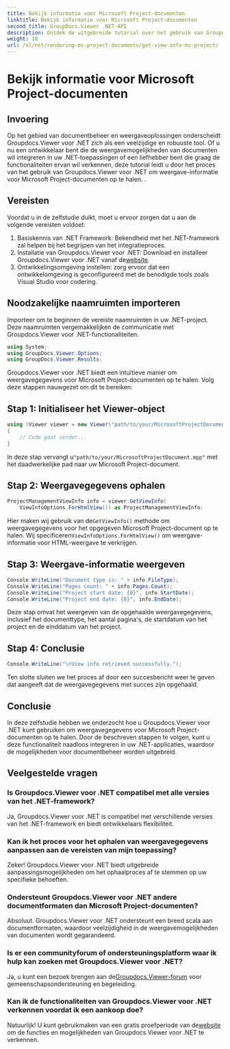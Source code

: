 ```yaml
---
title: Bekijk informatie voor Microsoft Project-documenten
linktitle: Bekijk informatie voor Microsoft Project-documenten
second_title: GroupDocs.Viewer .NET-API
description: Ontdek de uitgebreide tutorial over het gebruik van Groupdocs.Viewer voor .NET om moeiteloos weergavegegevens voor Microsoft Project-documenten op te halen.
weight: 10
url: /nl/net/rendering-ms-project-documents/get-view-info-ms-project/
---
```


# Bekijk informatie voor Microsoft Project-documenten

## Invoering
Op het gebied van documentbeheer en weergaveoplossingen onderscheidt Groupdocs.Viewer voor .NET zich als een veelzijdige en robuuste tool. Of u nu een ontwikkelaar bent die de weergavemogelijkheden van documenten wil integreren in uw .NET-toepassingen of een liefhebber bent die graag de functionaliteiten ervan wil verkennen, deze tutorial leidt u door het proces van het gebruik van Groupdocs.Viewer voor .NET om weergave-informatie voor Microsoft Project-documenten op te halen. .
## Vereisten
Voordat u in de zelfstudie duikt, moet u ervoor zorgen dat u aan de volgende vereisten voldoet:
1. Basiskennis van .NET Framework: Bekendheid met het .NET-framework zal helpen bij het begrijpen van het integratieproces.
2.  Installatie van Groupdocs.Viewer voor .NET: Download en installeer Groupdocs.Viewer voor .NET vanaf de[website](https://releases.groupdocs.com/viewer/net/).
3. Ontwikkelingsomgeving instellen: zorg ervoor dat een ontwikkelomgeving is geconfigureerd met de benodigde tools zoals Visual Studio voor codering.

## Noodzakelijke naamruimten importeren
Importeer om te beginnen de vereiste naamruimten in uw .NET-project. Deze naamruimten vergemakkelijken de communicatie met Groupdocs.Viewer voor .NET-functionaliteiten.

```csharp
using System;
using GroupDocs.Viewer.Options;
using GroupDocs.Viewer.Results;
```

Groupdocs.Viewer voor .NET biedt een intuïtieve manier om weergavegegevens voor Microsoft Project-documenten op te halen. Volg deze stappen nauwgezet om dit te bereiken:
## Stap 1: Initialiseer het Viewer-object
```csharp
using (Viewer viewer = new Viewer("path/to/your/MicrosoftProjectDocument.mpp"))
{
    // Code gaat verder...
}
```
 In deze stap vervangt u`"path/to/your/MicrosoftProjectDocument.mpp"` met het daadwerkelijke pad naar uw Microsoft Project-document.
## Stap 2: Weergavegegevens ophalen
```csharp
ProjectManagementViewInfo info = viewer.GetViewInfo(
    ViewInfoOptions.ForHtmlView()) as ProjectManagementViewInfo;
```
 Hier maken wij gebruik van de`GetViewInfo()` methode om weergavegegevens voor het opgegeven Microsoft Project-document op te halen. Wij specificeren`ViewInfoOptions.ForHtmlView()` om weergave-informatie voor HTML-weergave te verkrijgen.
## Stap 3: Weergave-informatie weergeven
```csharp
Console.WriteLine("Document type is: " + info.FileType);
Console.WriteLine("Pages count: " + info.Pages.Count);
Console.WriteLine("Project start date: {0}", info.StartDate);
Console.WriteLine("Project end date: {0}", info.EndDate);
```
Deze stap omvat het weergeven van de opgehaalde weergavegegevens, inclusief het documenttype, het aantal pagina's, de startdatum van het project en de einddatum van het project.
## Stap 4: Conclusie
```csharp
Console.WriteLine("\nView info retrieved successfully.");
```
Ten slotte sluiten we het proces af door een succesbericht weer te geven dat aangeeft dat de weergavegegevens met succes zijn opgehaald.

## Conclusie
In deze zelfstudie hebben we onderzocht hoe u Groupdocs.Viewer voor .NET kunt gebruiken om weergavegegevens voor Microsoft Project-documenten op te halen. Door de beschreven stappen te volgen, kunt u deze functionaliteit naadloos integreren in uw .NET-applicaties, waardoor de mogelijkheden voor documentbeheer worden uitgebreid.
## Veelgestelde vragen

### Is Groupdocs.Viewer voor .NET compatibel met alle versies van het .NET-framework?

Ja, Groupdocs.Viewer voor .NET is compatibel met verschillende versies van het .NET-framework en biedt ontwikkelaars flexibiliteit.

### Kan ik het proces voor het ophalen van weergavegegevens aanpassen aan de vereisten van mijn toepassing?

Zeker! Groupdocs.Viewer voor .NET biedt uitgebreide aanpassingsmogelijkheden om het ophaalproces af te stemmen op uw specifieke behoeften.

### Ondersteunt Groupdocs.Viewer voor .NET andere documentformaten dan Microsoft Project-documenten?

Absoluut. Groupdocs.Viewer voor .NET ondersteunt een breed scala aan documentformaten, waardoor veelzijdigheid in de weergavemogelijkheden van documenten wordt gegarandeerd.

### Is er een communityforum of ondersteuningsplatform waar ik hulp kan zoeken met Groupdocs.Viewer voor .NET?

 Ja, u kunt een bezoek brengen aan de[Groupdocs.Viewer-forum](https://forum.groupdocs.com/c/viewer/9) voor gemeenschapsondersteuning en begeleiding.

### Kan ik de functionaliteiten van Groupdocs.Viewer voor .NET verkennen voordat ik een aankoop doe?

 Natuurlijk! U kunt gebruikmaken van een gratis proefperiode van de[website](https://releases.groupdocs.com/) om de functies en mogelijkheden van Groupdocs.Viewer voor .NET te verkennen.